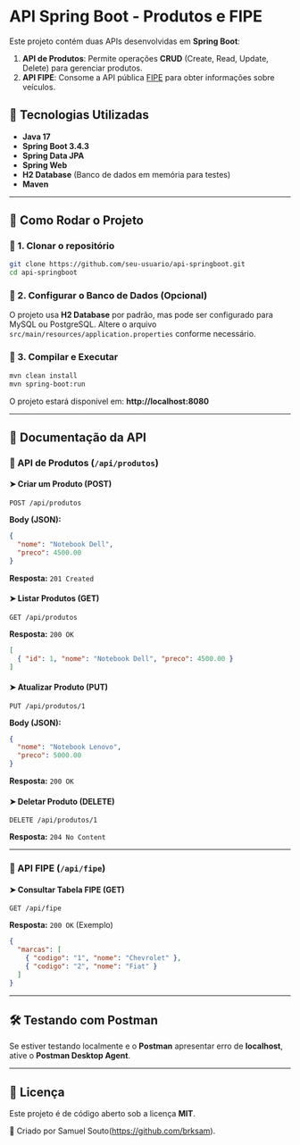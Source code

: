 # API Spring Boot - Produtos e FIPE

Este projeto contém duas APIs desenvolvidas em **Spring Boot**:
1. **API de Produtos**: Permite operações **CRUD** (Create, Read, Update, Delete) para gerenciar produtos.
2. **API FIPE**: Consome a API pública [FIPE](https://parallelum.com.br/fipe/api/v1) para obter informações sobre veículos.

## 📌 Tecnologias Utilizadas
- **Java 17**
- **Spring Boot 3.4.3**
- **Spring Data JPA**
- **Spring Web**
- **H2 Database** (Banco de dados em memória para testes)
- **Maven**

---

## 🚀 Como Rodar o Projeto

### 🔹 1. Clonar o repositório
```bash
git clone https://github.com/seu-usuario/api-springboot.git
cd api-springboot
```

### 🔹 2. Configurar o Banco de Dados (Opcional)
O projeto usa **H2 Database** por padrão, mas pode ser configurado para MySQL ou PostgreSQL. Altere o arquivo `src/main/resources/application.properties` conforme necessário.

### 🔹 3. Compilar e Executar
```bash
mvn clean install
mvn spring-boot:run
```
O projeto estará disponível em: **http://localhost:8080**

---

## 📖 Documentação da API

### 🔹 API de Produtos (`/api/produtos`)

#### ➤ Criar um Produto (POST)
```http
POST /api/produtos
```
**Body (JSON):**
```json
{
  "nome": "Notebook Dell",
  "preco": 4500.00
}
```
**Resposta:** `201 Created`

#### ➤ Listar Produtos (GET)
```http
GET /api/produtos
```
**Resposta:** `200 OK`
```json
[
  { "id": 1, "nome": "Notebook Dell", "preco": 4500.00 }
]
```

#### ➤ Atualizar Produto (PUT)
```http
PUT /api/produtos/1
```
**Body (JSON):**
```json
{
  "nome": "Notebook Lenovo",
  "preco": 5000.00
}
```
**Resposta:** `200 OK`

#### ➤ Deletar Produto (DELETE)
```http
DELETE /api/produtos/1
```
**Resposta:** `204 No Content`

---

### 🔹 API FIPE (`/api/fipe`)

#### ➤ Consultar Tabela FIPE (GET)
```http
GET /api/fipe
```
**Resposta:** `200 OK` (Exemplo)
```json
{
  "marcas": [
    { "codigo": "1", "nome": "Chevrolet" },
    { "codigo": "2", "nome": "Fiat" }
  ]
}
```

---

## 🛠️ Testando com Postman
Se estiver testando localmente e o **Postman** apresentar erro de **localhost**, ative o **Postman Desktop Agent**.

---

## 📜 Licença
Este projeto é de código aberto sob a licença **MIT**.

📌 Criado por Samuel Souto(https://github.com/brksam).

